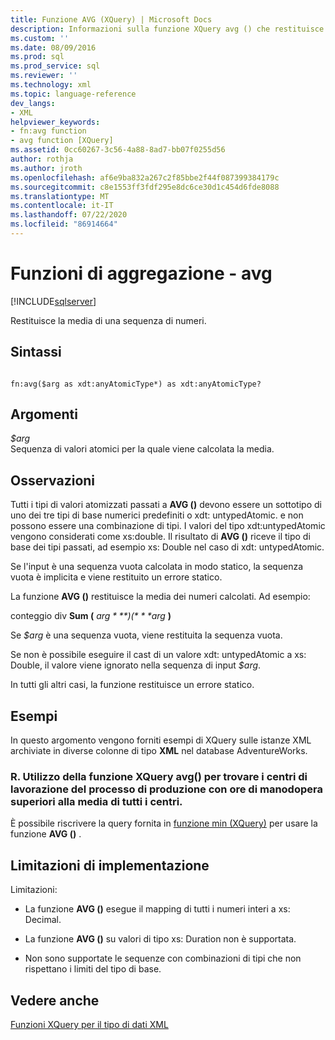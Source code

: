 ```yaml
---
title: Funzione AVG (XQuery) | Microsoft Docs
description: Informazioni sulla funzione XQuery avg () che restituisce la media di una sequenza di numeri specificata.
ms.custom: ''
ms.date: 08/09/2016
ms.prod: sql
ms.prod_service: sql
ms.reviewer: ''
ms.technology: xml
ms.topic: language-reference
dev_langs:
- XML
helpviewer_keywords:
- fn:avg function
- avg function [XQuery]
ms.assetid: 0cc60267-3c56-4a88-8ad7-bb07f0255d56
author: rothja
ms.author: jroth
ms.openlocfilehash: af6e9ba832a267c2f85bbe2f44f087399384179c
ms.sourcegitcommit: c8e1553ff3fdf295e8dc6ce30d1c454d6fde8088
ms.translationtype: MT
ms.contentlocale: it-IT
ms.lasthandoff: 07/22/2020
ms.locfileid: "86914664"
---
```

# <a name="aggregate-functions---avg"></a>Funzioni di aggregazione - avg
[!INCLUDE[sqlserver](../includes/applies-to-version/sqlserver.md)]

  Restituisce la media di una sequenza di numeri.  
  
## <a name="syntax"></a>Sintassi  
  
```  
  
fn:avg($arg as xdt:anyAtomicType*) as xdt:anyAtomicType?  
```  
  
## <a name="arguments"></a>Argomenti  
 *$arg*  
 Sequenza di valori atomici per la quale viene calcolata la media.  
  
## <a name="remarks"></a>Osservazioni  
 Tutti i tipi di valori atomizzati passati a **AVG ()** devono essere un sottotipo di uno dei tre tipi di base numerici predefiniti o xdt: untypedAtomic. e non possono essere una combinazione di tipi. I valori del tipo xdt:untypedAtomic vengono considerati come xs:double. Il risultato di **AVG ()** riceve il tipo di base dei tipi passati, ad esempio xs: Double nel caso di xdt: untypedAtomic.  
  
 Se l'input è una sequenza vuota calcolata in modo statico, la sequenza vuota è implicita e viene restituito un errore statico.  
  
 La funzione **AVG ()** restituisce la media dei numeri calcolati. Ad esempio:  
  
 conteggio div **Sum (** *$arg* **) (** *$arg* **)**  
  
 Se *$arg* è una sequenza vuota, viene restituita la sequenza vuota.  
  
 Se non è possibile eseguire il cast di un valore xdt: untypedAtomic a xs: Double, il valore viene ignorato nella sequenza di input *$arg*.  
  
 In tutti gli altri casi, la funzione restituisce un errore statico.  
  
## <a name="examples"></a>Esempi  
 In questo argomento vengono forniti esempi di XQuery sulle istanze XML archiviate in diverse colonne di tipo **XML** nel database AdventureWorks.  
  
### <a name="a-using-the-avg-xquery-function-to-find-work-center-locations-in-the-manufacturing-process-in-which-labor-hours-are-greater-than-the-average-for-all-work-center-locations"></a>R. Utilizzo della funzione XQuery avg() per trovare i centri di lavorazione del processo di produzione con ore di manodopera superiori alla media di tutti i centri.  
 È possibile riscrivere la query fornita in [funzione min (XQuery)](../xquery/aggregate-functions-min.md) per usare la funzione **AVG ()** .  
  
## <a name="implementation-limitations"></a>Limitazioni di implementazione  
 Limitazioni:  
  
-   La funzione **AVG ()** esegue il mapping di tutti i numeri interi a xs: Decimal.  
  
-   La funzione **AVG ()** su valori di tipo xs: Duration non è supportata.  
  
-   Non sono supportate le sequenze con combinazioni di tipi che non rispettano i limiti del tipo di base.  
  
## <a name="see-also"></a>Vedere anche  
 [Funzioni XQuery per il tipo di dati XML](../xquery/xquery-functions-against-the-xml-data-type.md)  
  
  
